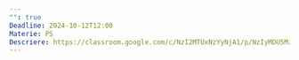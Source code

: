 ```yaml
---
"": true
Deadline: 2024-10-12T12:00
Materie: PS
Descriere: https://classroom.google.com/c/NzI2MTUxNzYyNjA1/p/NzIyMDU5MzUyOTIx/details
---
```

